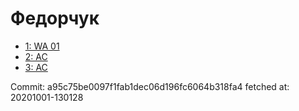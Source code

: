 # Федорчук
- [1: WA 01](1.md)
- [2: AC](2.md)
- [3: AC](3.md)

Commit: a95c75be0097f1fab1dec06d196fc6064b318fa4
 fetched at: 20201001-130128
